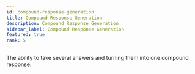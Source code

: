 ```yaml
---
id: compound-response-generation
title: Compound Response Generation
description: Compound Response Generation
sidebar_label: Compound Response Generation 
featured: true
rank: 5
---
```

 
The ability to take several answers and turning them into one compound response.